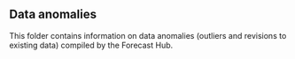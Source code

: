 ## Data anomalies 

This folder contains information on data anomalies (outliers and revisions to existing data) compiled by the Forecast Hub.
